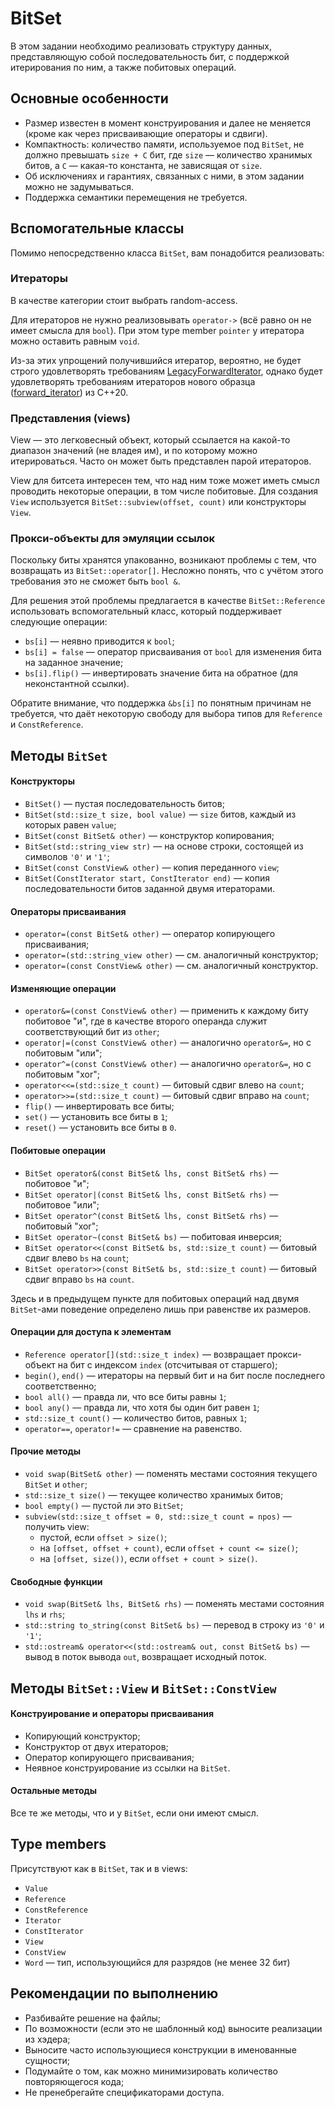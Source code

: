 # BitSet

В этом задании необходимо реализовать структуру данных, представляющую собой последовательность бит, с поддержкой итерирования по ним, а также побитовых операций.

## Основные особенности

- Размер известен в момент конструирования и далее не меняется (кроме как через присваивающие операторы и сдвиги).
- Компактность: количество памяти, используемое под `BitSet`, не должно превышать `size + C` бит, где `size` &mdash; количество хранимых битов, а `C` &mdash; какая-то константа, не зависящая от `size`.
- Об исключениях и гарантиях, связанных с ними, в этом задании можно не задумываться.
- Поддержка семантики перемещения не требуется.

## Вспомогательные классы

Помимо непосредственно класса `BitSet`, вам понадобится реализовать:

### Итераторы

В качестве категории стоит выбрать random-access.

Для итераторов не нужно реализовывать `operator->` (всё равно он не имеет смысла для `bool`). При этом type member `pointer` у итератора можно оставить равным `void`.

Из-за этих упрощений получившийся итератор, вероятно, не будет строго удовлетворять требованиям [LegacyForwardIterator](https://en.cppreference.com/w/cpp/named_req/ForwardIterator), однако будет удовлетворять требованиям итераторов нового образца ([forward_iterator](https://en.cppreference.com/w/cpp/iterator/forward_iterator)) из C++20.

### Представления (views)

View &mdash; это легковесный объект, который ссылается на какой-то диапазон значений (не владея им), и по которому можно итерироваться. Часто он может быть представлен парой итераторов.

View для битсета интересен тем, что над ним тоже может иметь смысл проводить некоторые операции, в том числе побитовые. Для создания `View` используется `BitSet::subview(offset, count)` или конструкторы `View`.

### Прокси-объекты для эмуляции ссылок

Поскольку биты хранятся упакованно, возникают проблемы с тем, что возвращать из `BitSet::operator[]`. Несложно понять, что с учётом этого требования это не сможет быть `bool &`.

Для решения этой проблемы предлагается в качестве `BitSet::Reference` использовать вспомогательный класс, который поддерживает следующие операции:
- `bs[i]` &mdash; неявно приводится к `bool`;
- `bs[i] = false` &mdash; оператор присваивания от `bool` для изменения бита на заданное значение;
- `bs[i].flip()` &mdash; инвертировать значение бита на обратное (для неконстантной ссылки).

Обратите внимание, что поддержка `&bs[i]` по понятным причинам не требуется, что даёт некоторую свободу для выбора типов для `Reference` и `ConstReference`.

## Методы `BitSet`

#### Конструкторы

- `BitSet()` &mdash; пустая последовательность битов;
- `BitSet(std::size_t size, bool value)` &mdash; `size` битов, каждый из которых равен `value`;
- `BitSet(const BitSet& other)` &mdash; конструктор копирования;
- `BitSet(std::string_view str)` &mdash; на основе строки, состоящей из символов `'0'` и `'1'`;
- `BitSet(const ConstView& other)` &mdash; копия переданного `view`;
- `BitSet(ConstIterator start, ConstIterator end)` &mdash; копия последовательности битов заданной двумя итераторами.

#### Операторы присваивания

- `operator=(const BitSet& other)` &mdash; оператор копирующего присваивания;
- `operator=(std::string_view other)` &mdash; см. аналогичный конструктор;
- `operator=(const ConstView& other)` &mdash; см. аналогичный конструктор.

#### Изменяющие операции

- `operator&=(const ConstView& other)` &mdash; применить к каждому биту побитовое "и", где в качестве второго операнда служит соответствующий бит из `other`;
- `operator|=(const ConstView& other)` &mdash; аналогично `operator&=`, но с побитовым "или";
- `operator^=(const ConstView& other)` &mdash; аналогично `operator&=`, но с побитовым "xor";
- `operator<<=(std::size_t count)` &mdash; битовый сдвиг влево на `count`;
- `operator>>=(std::size_t count)` &mdash; битовый сдвиг вправо на `count`;
- `flip()` &mdash; инвертировать все биты;
- `set()` &mdash; установить все биты в `1`;
- `reset()` &mdash; установить все биты в `0`.

#### Побитовые операции

- `BitSet operator&(const BitSet& lhs, const BitSet& rhs)` &mdash; побитовое "и";
- `BitSet operator|(const BitSet& lhs, const BitSet& rhs)` &mdash; побитовое "или";
- `BitSet operator^(const BitSet& lhs, const BitSet& rhs)` &mdash; побитовый "xor";
- `BitSet operator~(const BitSet& bs)` &mdash; побитовая инверсия;
- `BitSet operator<<(const BitSet& bs, std::size_t count)` &mdash; битовый сдвиг влево `bs` на `count`;
- `BitSet operator>>(const BitSet& bs, std::size_t count)` &mdash; битовый сдвиг вправо `bs` на `count`.

Здесь и в предыдущем пункте для побитовых операций над двумя `BitSet`-ами поведение определено лишь при равенстве их размеров.

#### Операции для доступа к элементам

- `Reference operator[](std::size_t index)` &mdash; возвращает прокси-объект на бит с индексом `index` (отсчитывая от старшего);
- `begin()`, `end()` &mdash; итераторы на первый бит и на бит после последнего соответственно;
- `bool all()` &mdash; правда ли, что все биты равны `1`;
- `bool any()` &mdash; правда ли, что хотя бы один бит равен `1`;
- `std::size_t count()` &mdash; количество битов, равных `1`;
- `operator==`, `operator!=` &mdash; сравнение на равенство.

#### Прочие методы

- `void swap(BitSet& other)` &mdash; поменять местами состояния текущего `BitSet` и `other`;
- `std::size_t size()` &mdash; текущее количество хранимых битов;
- `bool empty()` &mdash; пустой ли это `BitSet`;
- `subview(std::size_t offset = 0, std::size_t count = npos)` &mdash; получить view:
  - пустой, если `offset > size()`;
  - на `[offset, offset + count)`, если `offset + count <= size()`;
  - на `[offset, size())`, если `offset + count > size()`.

#### Свободные функции

- `void swap(BitSet& lhs, BitSet& rhs)` &mdash; поменять местами состояния `lhs` и `rhs`;
- `std::string to_string(const BitSet& bs)` &mdash; перевод в строку из `'0'` и `'1'`;
- `std::ostream& operator<<(std::ostream& out, const BitSet& bs)` &mdash; вывод в поток вывода `out`, возвращает исходный поток.

## Методы `BitSet::View` и `BitSet::ConstView`

#### Конструирование и операторы присваивания

- Копирующий конструктор;
- Конструктор от двух итераторов;
- Оператор копирующего присваивания;
- Неявное конструирование из ссылки на `BitSet`.

#### Остальные методы

Все те же методы, что и у `BitSet`, если они имеют смысл.

## Type members

Присутствуют как в `BitSet`, так и в views:
- `Value`
- `Reference`
- `ConstReference`
- `Iterator`
- `ConstIterator`
- `View`
- `ConstView`
- `Word` &mdash; тип, использующийся для разрядов (не менее 32 бит)

## Рекомендации по выполнению

- Разбивайте решение на файлы;
- По возможности (если это не шаблонный код) выносите реализации из хэдера;
- Выносите часто использующиеся конструкции в именованные сущности;
- Подумайте о том, как можно минимизировать количество повторяющегося кода;
- Не пренебрегайте спецификаторами доступа.
